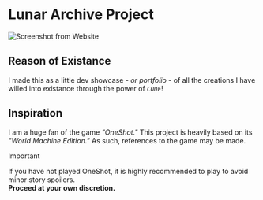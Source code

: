 # Lunar Archive Project
![Screenshot from Website](https://imgur.com/WBE0Vdt.png)

## Reason of Existance
I made this as a little dev showcase _- or portfolio -_ of all the creations I have willed into existance through the power of _`CODE`_!

## Inspiration
I am a huge fan of the game _"OneShot."_ This project is heavily based on its  _"World Machine Edition."_ As such, references to the game may be made.
> [!IMPORTANT]
> If you have not played OneShot, it is highly recommended to play to avoid minor story spoilers.
> <br/>**Proceed at your own discretion.**
